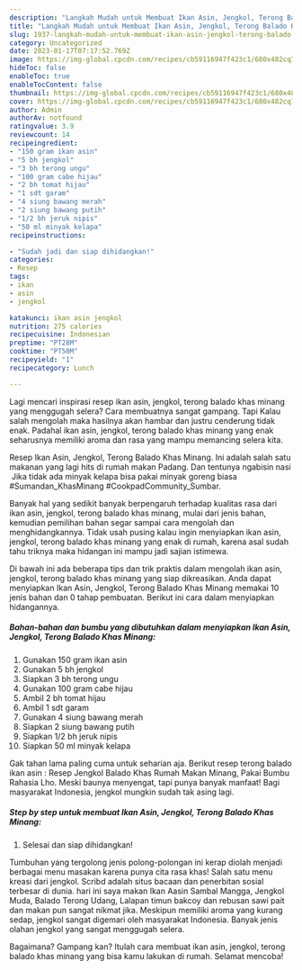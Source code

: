 ```yaml
---
description: "Langkah Mudah untuk Membuat Ikan Asin, Jengkol, Terong Balado Khas Minang yang Sempurna, Buat Buka Puasa Lezat"
title: "Langkah Mudah untuk Membuat Ikan Asin, Jengkol, Terong Balado Khas Minang yang Sempurna, Buat Buka Puasa Lezat"
slug: 1937-langkah-mudah-untuk-membuat-ikan-asin-jengkol-terong-balado-khas-minang-yang-sempurna-buat-buka-puasa-lezat
category: Uncategorized
date: 2023-01-17T07:17:52.769Z
image: https://img-global.cpcdn.com/recipes/cb59116947f423c1/680x482cq70/ikan-asin-jengkol-terong-balado-khas-minang-foto-resep-utama.jpg
hideToc: false
enableToc: true
enableTocContent: false
thumbnail: https://img-global.cpcdn.com/recipes/cb59116947f423c1/680x482cq70/ikan-asin-jengkol-terong-balado-khas-minang-foto-resep-utama.jpg
cover: https://img-global.cpcdn.com/recipes/cb59116947f423c1/680x482cq70/ikan-asin-jengkol-terong-balado-khas-minang-foto-resep-utama.jpg
author: Admin
authorAv: notfound
ratingvalue: 3.9
reviewcount: 14
recipeingredient:
- "150 gram ikan asin"
- "5 bh jengkol"
- "3 bh terong ungu"
- "100 gram cabe hijau"
- "2 bh tomat hijau"
- "1 sdt garam"
- "4 siung bawang merah"
- "2 siung bawang putih"
- "1/2 bh jeruk nipis"
- "50 ml minyak kelapa"
recipeinstructions:

- "Sudah jadi dan siap dihidangkan!"
categories:
- Resep
tags:
- ikan
- asin
- jengkol

katakunci: ikan asin jengkol 
nutrition: 275 calories
recipecuisine: Indonesian
preptime: "PT28M"
cooktime: "PT50M"
recipeyield: "1"
recipecategory: Lunch

---
```



Lagi mencari inspirasi resep ikan asin, jengkol, terong balado khas minang yang menggugah selera? Cara membuatnya sangat gampang. Tapi Kalau salah mengolah maka hasilnya akan hambar dan justru cenderung tidak enak. Padahal ikan asin, jengkol, terong balado khas minang yang enak seharusnya memiliki aroma dan rasa yang mampu memancing selera kita.


Resep Ikan Asin, Jengkol, Terong Balado Khas Minang. Ini adalah salah satu makanan yang lagi hits di rumah makan Padang. Dan tentunya ngabisin nasi ️ Jika tidak ada minyak kelapa bisa pakai minyak goreng biasa #Sumandan_KhasMinang #CookpadCommunity_Sumbar.

Banyak hal yang sedikit banyak berpengaruh terhadap kualitas rasa dari ikan asin, jengkol, terong balado khas minang, mulai dari jenis bahan, kemudian pemilihan bahan segar sampai cara mengolah dan menghidangkannya. Tidak usah pusing kalau ingin menyiapkan ikan asin, jengkol, terong balado khas minang yang enak di rumah, karena asal sudah tahu triknya maka hidangan ini mampu jadi sajian istimewa.


Di bawah ini ada beberapa tips dan trik praktis dalam mengolah ikan asin, jengkol, terong balado khas minang yang siap dikreasikan. Anda dapat menyiapkan Ikan Asin, Jengkol, Terong Balado Khas Minang memakai 10 jenis bahan dan 0 tahap pembuatan. Berikut ini cara dalam menyiapkan hidangannya.

<!--inarticleads1-->

##### Bahan-bahan dan bumbu yang dibutuhkan dalam menyiapkan Ikan Asin, Jengkol, Terong Balado Khas Minang:

1. Gunakan 150 gram ikan asin
1. Gunakan 5 bh jengkol
1. Siapkan 3 bh terong ungu
1. Gunakan 100 gram cabe hijau
1. Ambil 2 bh tomat hijau
1. Ambil 1 sdt garam
1. Gunakan 4 siung bawang merah
1. Siapkan 2 siung bawang putih
1. Siapkan 1/2 bh jeruk nipis
1. Siapkan 50 ml minyak kelapa


Gak tahan lama paling cuma untuk seharian aja. Berikut resep terong balado ikan asin : Resep Jengkol Balado Khas Rumah Makan Minang, Pakai Bumbu Rahasia Lho. Meski baunya menyengat, tapi punya banyak manfaat! Bagi masyarakat Indonesia, jengkol mungkin sudah tak asing lagi. 

<!--inarticleads2-->

##### Step by step untuk membuat Ikan Asin, Jengkol, Terong Balado Khas Minang:


1. Selesai dan siap dihidangkan!

Tumbuhan yang tergolong jenis polong-polongan ini kerap diolah menjadi berbagai menu masakan karena punya cita rasa khas! Salah satu menu kreasi dari jengkol. Scribd adalah situs bacaan dan penerbitan sosial terbesar di dunia. hari ini saya makan Ikan Aasin Sambal Mangga, Jengkol Muda, Balado Terong Udang, Lalapan timun bakcoy dan rebusan sawi pait dan makan pun sangat nikmat jika. Meskipun memiliki aroma yang kurang sedap, jengkol sangat digemari oleh masyarakat Indonesia. Banyak jenis olahan jengkol yang sangat menggugah selera. 

Bagaimana? Gampang kan? Itulah cara membuat ikan asin, jengkol, terong balado khas minang yang bisa kamu lakukan di rumah. Selamat mencoba!
